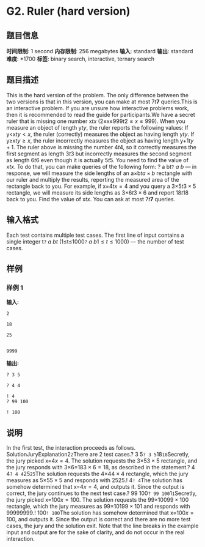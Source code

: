 # G2. Ruler (hard version)

## 题目信息

**时间限制**: 1 second
**内存限制**: 256 megabytes
**输入**: standard
**输出**: standard
**难度**: *1700
**标签**: binary search, interactive, ternary search

## 题目描述

This is the hard version of the problem. The only difference between the two versions is that in this version, you can make at most 7$t$$\mathbf{7}$ queries.This is an interactive problem. If you are unsure how interactive problems work, then it is recommended to read the guide for participants.We have a secret ruler that is missing one number x$t$$x$ (2≤x≤999$t$$2 \leq x \leq 999$). When you measure an object of length y$t$$y$, the ruler reports the following values: If y<x$t$$y < x$, the ruler (correctly) measures the object as having length y$t$$y$. If y≥x$t$$y \geq x$, the ruler incorrectly measures the object as having length y+1$t$$y+1$. The ruler above is missing the number 4$t$$4$, so it correctly measures the first segment as length 3$t$$3$ but incorrectly measures the second segment as length 6$t$$6$ even though it is actually 5$t$$5$. You need to find the value of x$t$$x$. To do that, you can make queries of the following form: ? a b$t$$\texttt{?}~a~b$ — in response, we will measure the side lengths of an a×b$t$$a \times b$ rectangle with our ruler and multiply the results, reporting the measured area of the rectangle back to you. For example, if x=4$t$$x=4$ and you query a 3×5$t$$3 \times 5$ rectangle, we will measure its side lengths as 3×6$t$$3 \times 6$ and report 18$t$$18$ back to you. Find the value of x$t$$x$. You can ask at most 7$t$$\mathbf{7}$ queries.

## 输入格式

Each test contains multiple test cases. The first line of input contains a single integer t$\texttt{?}~a~b$$t$ (1≤t≤1000$\texttt{?}~a~b$$1 \leq t \leq 1000$) — the number of test cases.

## 样例

### 样例 1

**输入:**
```
2

18

25


9999
```

**输出:**
```
? 3 5

? 4 4

! 4
? 99 100

! 100
```

## 说明

In the first test, the interaction proceeds as follows. SolutionJuryExplanation2$\texttt{2}$There are 2 test cases.? 3 5$\texttt{? 3 5}$18$\texttt{18}$Secretly, the jury picked x=4$x=4$. The solution requests the 3×5$3 \times 5$ rectangle, and the jury responds with 3×6=18$3 \times 6 = 18$, as described in the statement.? 4 4$\texttt{? 4 4}$25$\texttt{25}$The solution requests the 4×4$4 \times 4$ rectangle, which the jury measures as 5×5$5 \times 5$ and responds with 25$25$.! 4$\texttt{! 4}$The solution has somehow determined that x=4$x=4$, and outputs it. Since the output is correct, the jury continues to the next test case.? 99 100$\texttt{? 99 100}$1$\texttt{1}$Secretly, the jury picked x=100$x=100$. The solution requests the 99×100$99 \times 100$ rectangle, which the jury measures as 99×101$99 \times 101$ and responds with 9999$9999$.! 100$\texttt{! 100}$The solution has somehow determined that x=100$x=100$, and outputs it. Since the output is correct and there are no more test cases, the jury and the solution exit. Note that the line breaks in the example input and output are for the sake of clarity, and do not occur in the real interaction.
